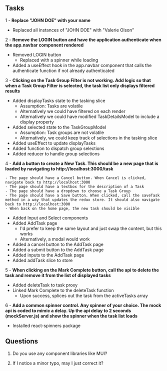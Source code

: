 ## Tasks
1 - **Replace "JOHN DOE" with your name**
- Replaced all instances of "JOHN DOE" with "Valerie Olson"

2 - **Remove the LOGIN button and have the application authenticate when the app.navbar component rendered**
- Removed LOGIN button
  - Replaced with a spinner while loading
- Added a useEffect hook in the app.navbar component that calls the authenticate function if not already authenticated

3 - **Clicking on the Task Group Filter is not working. Add logic so that when a Task Group Filter is selected, the task list only displays filtered results**
- Added displayTasks state to the tasking slice
  - Assumption: Tasks are volatile
  - Alternatively we could have filtered on each render
  - Alternatively we could have modified TaskDetailsModel to include a display property
- Added selected state to the TaskGroupModel
  - Assumption: Task groups are not volatile
  - Alternatively, we could keep track of selections in the tasking slice
- Added useEffect to update displayTasks
- Added function to dispatch group selections
- Added reducer to handle group selections

4 - **Add a button to create a New Task. This should be a new page that is loaded by navigating to http://localhost:3000/task**

    - The page should have a Cancel button. When Cancel is clicked, navigate back to http://localhost:3000
    - The page should have a textbox for the description of a Task
    - The page should have a dropdown to choose a Task Group
    - The page should have a Save button. When clicked, call the saveTask method in a way that updates the redux store. It should also navigate back to http://localhost:3000
    - When back on the home page, the new task should be visible

- Added Input and Select components
- Added AddTask page
  - I'd prefer to keep the same layout and just swap the content, but this works
  - Alternatively, a modal would work
- Added a cancel button to the AddTask page
- Added a submit button to the AddTask page
- Added inputs to the AddTask page
- Added addTask slice to store

5 - **When clicking on the Mark Complete button, call the api to delete the task and remove it from the list of displayed tasks**
- Added deleteTask to task proxy
- Linked Mark Complete to the deleteTask function
  - Upon success, splices out the task from the activeTasks array

6 - **Add a common spinner control. Any spinner of your choice. The mock api is coded to mimic a delay. Up the api delay to 2 seconds (mockServer.js) and show the spinner when the task list loads**
  - Installed react-spinners package

## Questions
1. Do you use any component libraries like MUI?

2. If I notice a minor typo, may I just correct it?